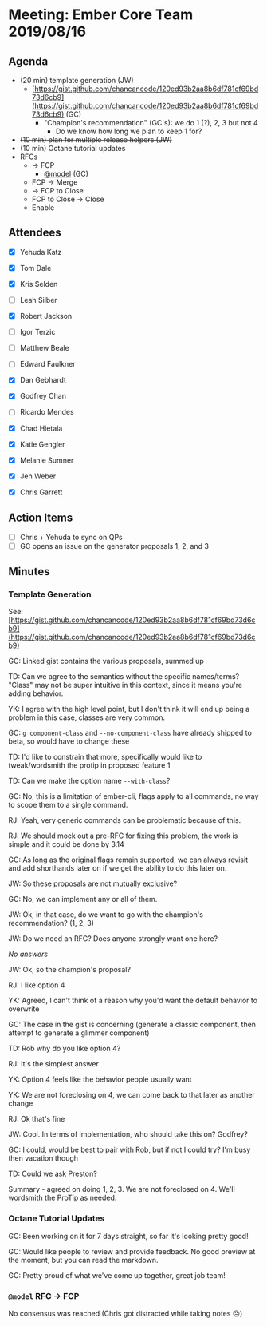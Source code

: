 # Meeting: Ember Core Team 2019/08/16

## Agenda

- (20 min) template generation (JW)
    - [https://gist.github.com/chancancode/120ed93b2aa8b6df781cf69bd73d6cb9](https://gist.github.com/chancancode/120ed93b2aa8b6df781cf69bd73d6cb9) (GC)
        - "Champion's recommendation" (GC's): we do 1 (?), 2, 3 but not 4
            - Do we know how long we plan to keep 1 for?
- ~~(10 min) plan for multiple release helpers (JW)~~
- (10 min) Octane tutorial updates
- RFCs
    - → FCP
        - [@model](https://github.com/emberjs/rfcs/pull/523) (GC)
    - FCP → Merge
    - → FCP to Close
    - FCP to Close → Close
    - Enable

## Attendees

- [x]  Yehuda Katz
- [x]  Tom Dale
- [x]  Kris Selden
- [ ]  Leah Silber
- [x]  Robert Jackson
- [ ]  Igor Terzic
- [ ]  Matthew Beale
- [ ]  Edward Faulkner

- [x]  Dan Gebhardt
- [x]  Godfrey Chan
- [ ]  Ricardo Mendes
- [x]  Chad Hietala
- [x]  Katie Gengler
- [x]  Melanie Sumner
- [x]  Jen Weber
- [x]  Chris Garrett

## Action Items

- [ ]  Chris + Yehuda to sync on QPs
- [ ]  GC opens an issue on the generator proposals 1, 2, and 3

## Minutes

### Template Generation

See: [https://gist.github.com/chancancode/120ed93b2aa8b6df781cf69bd73d6cb9](https://gist.github.com/chancancode/120ed93b2aa8b6df781cf69bd73d6cb9)

GC: Linked gist contains the various proposals, summed up

TD: Can we agree to the semantics without the specific names/terms? "Class" may not be super intuitive in this context, since it means you're adding behavior.

YK: I agree with the high level point, but I don't think it will end up being a problem in this case, classes are very common.

GC: `g component-class` and `--no-component-class` have already shipped to beta, so would have to change these

TD: I'd like to constrain that more, specifically would like to tweak/wordsmith the protip in proposed feature 1

TD: Can we make the option name `--with-class`?

GC: No, this is a limitation of ember-cli, flags apply to all commands, no way to scope them to a single command.

RJ: Yeah, very generic commands can be problematic because of this.

RJ: We should mock out a pre-RFC for fixing this problem, the work is simple and it could be done by 3.14

GC: As long as the original flags remain supported, we can always revisit and add shorthands later on if we get the ability to do this later on.

JW: So these proposals are not mutually exclusive?

GC: No, we can implement any or all of them.

JW: Ok, in that case, do we want to go with the champion's recommendation? (1, 2, 3)

JW: Do we need an RFC? Does anyone strongly want one here?

*No answers*

JW: Ok, so the champion's proposal?

RJ: I like option 4

YK: Agreed, I can't think of a reason why you'd want the default behavior to overwrite

GC: The case in the gist is concerning (generate a classic component, then attempt to generate a glimmer component)

TD: Rob why do you like option 4?

RJ: It's the simplest answer

YK: Option 4 feels like the behavior people usually want

YK: We are not foreclosing on 4, we can come back to that later as another change

RJ: Ok that's fine

JW: Cool. In terms of implementation, who should take this on? Godfrey?

GC: I could, would be best to pair with Rob, but if not I could try? I'm busy then vacation though

TD: Could we ask Preston?

Summary - agreed on doing 1, 2, 3. We are not foreclosed on 4. We'll wordsmith the ProTip as needed.

### Octane Tutorial Updates

GC: Been working on it for 7 days straight, so far it's looking pretty good!

GC: Would like people to review and provide feedback. No good preview at the moment, but you can read the markdown.

GC: Pretty proud of what we've come up together, great job team!

### `@model` RFC → FCP

No consensus was reached (Chris got distracted while taking notes ☹️)
